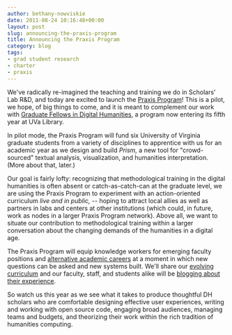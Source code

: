 ```yaml
---
author: bethany-nowviskie
date: 2011-08-24 10:16:48+00:00
layout: post
slug: announcing-the-praxis-program
title: Announcing the Praxis Program
category: blog
tags:
- grad student research
- charter
- praxis
---
```


We've radically re-imagined the teaching and training we do in Scholars' Lab R&D, and today are excited to launch the [Praxis Program](http://praxis.scholarslab.org)! This is a pilot, we hope, of big things to come, and it is meant to complement our work with [Graduate Fellows in Digital Humanities](http://www2.scholarslab.org/about/fellowship.html), a program now entering its fifth year at UVa Library.

In pilot mode, the Praxis Program will fund six University of Virginia graduate students from a variety of disciplines to apprentice with us for an academic year as we design and build _Prism,_ a new tool for "crowd-sourced" textual analysis, visualization, and humanities interpretation. (More about that, later.)

Our goal is fairly lofty: recognizing that methodological training in the digital humanities is often absent or catch-as-catch-can at the graduate level, we are using the Praxis Program to experiment with an action-oriented curriculum _live and in public,_ -- hoping to attract local allies as well as partners in labs and centers at other institutions (which could, in future, work as nodes in a larger Praxis Program network). Above all, we want to situate our contribution to methodological training within a larger conversation about the changing demands of the humanities in a digital age.

The Praxis Program will equip knowledge workers for emerging faculty positions and [alternative academic careers](http://mediacommons.futureofthebook.org/alt-ac) at a moment in which new questions can be asked and new systems built. We'll share our [evolving curriculum](http://praxis.scholarslab.org) and our faculty, staff, and students alike will be [blogging about their experience](http://www.scholarslab.org/category/praxisprogram/).

So watch us this year as we see what it takes to produce thoughtful DH scholars who are comfortable designing effective user experiences, writing and working with open source code, engaging broad audiences, managing teams and budgets, and theorizing their work within the rich tradition of humanities computing.
